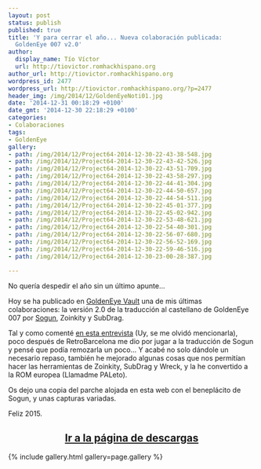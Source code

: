 ```yaml
---
layout: post
status: publish
published: true
title: 'Y para cerrar el año... Nueva colaboración publicada:
  GoldenEye 007 v2.0'
author:
  display_name: Tío Víctor
  url: http://tiovictor.romhackhispano.org
author_url: http://tiovictor.romhackhispano.org
wordpress_id: 2477
wordpress_url: http://tiovictor.romhackhispano.org/?p=2477
header_img: /img/2014/12/GoldenEyeNoti01.jpg
date: '2014-12-31 00:18:29 +0100'
date_gmt: '2014-12-30 22:18:29 +0100'
categories:
- Colaboraciones
tags:
- GoldenEye
gallery:
- path: /img/2014/12/Project64-2014-12-30-22-43-38-548.jpg
- path: /img/2014/12/Project64-2014-12-30-22-43-42-526.jpg
- path: /img/2014/12/Project64-2014-12-30-22-43-51-709.jpg
- path: /img/2014/12/Project64-2014-12-30-22-43-58-297.jpg
- path: /img/2014/12/Project64-2014-12-30-22-44-41-304.jpg
- path: /img/2014/12/Project64-2014-12-30-22-44-50-657.jpg
- path: /img/2014/12/Project64-2014-12-30-22-44-54-511.jpg
- path: /img/2014/12/Project64-2014-12-30-22-45-01-377.jpg
- path: /img/2014/12/Project64-2014-12-30-22-45-02-942.jpg
- path: /img/2014/12/Project64-2014-12-30-22-53-48-621.jpg
- path: /img/2014/12/Project64-2014-12-30-22-54-40-301.jpg
- path: /img/2014/12/Project64-2014-12-30-22-56-07-680.jpg
- path: /img/2014/12/Project64-2014-12-30-22-56-52-169.jpg
- path: /img/2014/12/Project64-2014-12-30-22-59-46-516.jpg
- path: /img/2014/12/Project64-2014-12-30-23-00-28-387.jpg

---
```

No quería despedir el año sin un último apunte...

Hoy se ha publicado en [GoldenEye Vault](http://www.goldeneyevault.com/) una de mis 
últimas colaboraciones: la versión 2.0 de la traducción al castellano de GoldenEye 007 
por [Sogun](http://sogunstudio.blogspot.com.es/), Zoinkity y SubDrag.

Tal y como comenté [en esta entrevista](http://retromaniacmagazine.blogspot.com.es/2014/12/entrevistamos-al-tio-victor.html) 
(Uy, se me olvidó mencionarla), poco después de RetroBarcelona me dio por jugar a la 
traducción de Sogun y pensé que podía remozarla un poco... Y acabé no solo dándole un 
necesario repaso, también he mejorado algunas cosas que nos permitían hacer las herramientas 
de Zoinkity, SubDrag y Wreck, y la he convertido a la ROM europea (Llamadme PALeto).

Os dejo una copia del parche alojada en esta web con el beneplácito de Sogun, y unas capturas 
variadas.

Feliz 2015.

<h2 style="text-align: center;"><strong><a href="http://tiovictor.romhackhispano.org/goldeneye-007-colaboracion/">Ir 
a la página de descargas</a></strong></h2>  

{% include gallery.html gallery=page.gallery %}
